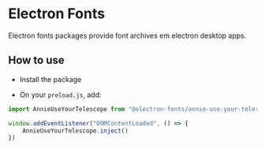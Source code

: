 # Electron Fonts

Electron fonts packages provide font archives em electron desktop apps.

## How to use

* Install the package

* On your `preload.js`, add:

```ts
import AnnieUseYourTelescope from "@electron-fonts/annie-use-your-telescope"

window.addEventListener("DOMContentLoaded", () => {
    AnnieUseYourTelescope.inject()
})
```